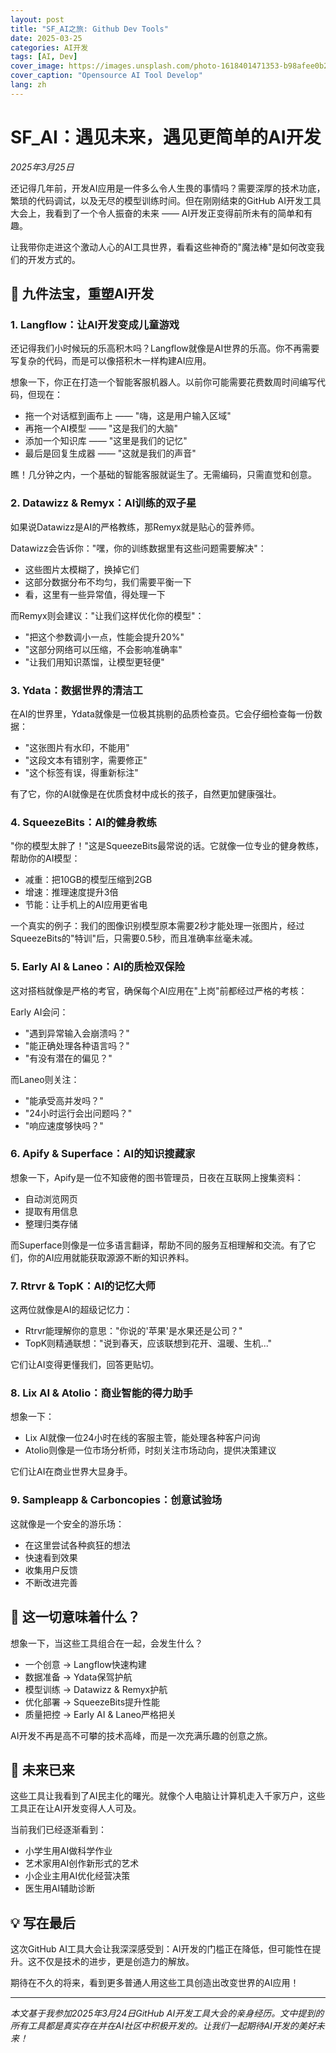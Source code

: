 ```yaml
---
layout: post
title: "SF_AI之旅: Github Dev Tools"
date: 2025-03-25
categories: AI开发
tags: [AI, Dev]
cover_image: https://images.unsplash.com/photo-1618401471353-b98afee0b2eb?q=80&w=3888&auto=format&fit=crop&ixlib=rb-4.0.3&ixid=M3wxMjA3fDB8MHxwaG90by1wYWdlfHx8fGVufDB8fHx8fA%3D%3D
cover_caption: "Opensource AI Tool Develop"
lang: zh
---
```


# SF_AI：遇见未来，遇见更简单的AI开发

*2025年3月25日*

还记得几年前，开发AI应用是一件多么令人生畏的事情吗？需要深厚的技术功底，繁琐的代码调试，以及无尽的模型训练时间。但在刚刚结束的GitHub AI开发工具大会上，我看到了一个令人振奋的未来 —— AI开发正变得前所未有的简单和有趣。

让我带你走进这个激动人心的AI工具世界，看看这些神奇的"魔法棒"是如何改变我们的开发方式的。

## 🎯 九件法宝，重塑AI开发

### 1. Langflow：让AI开发变成儿童游戏

还记得我们小时候玩的乐高积木吗？Langflow就像是AI世界的乐高。你不再需要写复杂的代码，而是可以像搭积木一样构建AI应用。

想象一下，你正在打造一个智能客服机器人。以前你可能需要花费数周时间编写代码，但现在：
- 拖一个对话框到画布上 —— "嗨，这是用户输入区域"
- 再拖一个AI模型 —— "这是我们的大脑"
- 添加一个知识库 —— "这里是我们的记忆"
- 最后是回复生成器 —— "这就是我们的声音"

瞧！几分钟之内，一个基础的智能客服就诞生了。无需编码，只需直觉和创意。

### 2. Datawizz & Remyx：AI训练的双子星

如果说Datawizz是AI的严格教练，那Remyx就是贴心的营养师。

Datawizz会告诉你："嘿，你的训练数据里有这些问题需要解决"：
- 这些图片太模糊了，换掉它们
- 这部分数据分布不均匀，我们需要平衡一下
- 看，这里有一些异常值，得处理一下

而Remyx则会建议："让我们这样优化你的模型"：
- "把这个参数调小一点，性能会提升20%"
- "这部分网络可以压缩，不会影响准确率"
- "让我们用知识蒸馏，让模型更轻便"

### 3. Ydata：数据世界的清洁工

在AI的世界里，Ydata就像是一位极其挑剔的品质检查员。它会仔细检查每一份数据：
- "这张图片有水印，不能用"
- "这段文本有错别字，需要修正"
- "这个标签有误，得重新标注"

有了它，你的AI就像是在优质食材中成长的孩子，自然更加健康强壮。

### 4. SqueezeBits：AI的健身教练

"你的模型太胖了！"这是SqueezeBits最常说的话。它就像一位专业的健身教练，帮助你的AI模型：
- 减重：把10GB的模型压缩到2GB
- 增速：推理速度提升3倍
- 节能：让手机上的AI应用更省电

一个真实的例子：我们的图像识别模型原本需要2秒才能处理一张图片，经过SqueezeBits的"特训"后，只需要0.5秒，而且准确率丝毫未减。

### 5. Early AI & Laneo：AI的质检双保险

这对搭档就像是严格的考官，确保每个AI应用在"上岗"前都经过严格的考核：

Early AI会问：
- "遇到异常输入会崩溃吗？"
- "能正确处理各种语言吗？"
- "有没有潜在的偏见？"

而Laneo则关注：
- "能承受高并发吗？"
- "24小时运行会出问题吗？"
- "响应速度够快吗？"

### 6. Apify & Superface：AI的知识搜藏家

想象一下，Apify是一位不知疲倦的图书管理员，日夜在互联网上搜集资料：
- 自动浏览网页
- 提取有用信息
- 整理归类存储

而Superface则像是一位多语言翻译，帮助不同的服务互相理解和交流。有了它们，你的AI应用就能获取源源不断的知识养料。

### 7. Rtrvr & TopK：AI的记忆大师

这两位就像是AI的超级记忆力：
- Rtrvr能理解你的意思："你说的'苹果'是水果还是公司？"
- TopK则精通联想："说到春天，应该联想到花开、温暖、生机..."

它们让AI变得更懂我们，回答更贴切。

### 8. Lix AI & Atolio：商业智能的得力助手

想象一下：
- Lix AI就像一位24小时在线的客服主管，能处理各种客户问询
- Atolio则像是一位市场分析师，时刻关注市场动向，提供决策建议

它们让AI在商业世界大显身手。

### 9. Sampleapp & Carboncopies：创意试验场

这就像是一个安全的游乐场：
- 在这里尝试各种疯狂的想法
- 快速看到效果
- 收集用户反馈
- 不断改进完善

## 🌟 这一切意味着什么？

想象一下，当这些工具组合在一起，会发生什么？

- 一个创意 → Langflow快速构建
- 数据准备 → Ydata保驾护航
- 模型训练 → Datawizz & Remyx护航
- 优化部署 → SqueezeBits提升性能
- 质量把控 → Early AI & Laneo严格把关

AI开发不再是高不可攀的技术高峰，而是一次充满乐趣的创意之旅。

## 🚀 未来已来

这些工具让我看到了AI民主化的曙光。就像个人电脑让计算机走入千家万户，这些工具正在让AI开发变得人人可及。

当前我们已经逐渐看到：
- 小学生用AI做科学作业
- 艺术家用AI创作新形式的艺术
- 小企业主用AI优化经营决策
- 医生用AI辅助诊断

## 💡 写在最后

这次GitHub AI工具大会让我深深感受到：AI开发的门槛正在降低，但可能性在提升。这不仅是技术的进步，更是创造力的解放。

期待在不久的将来，看到更多普通人用这些工具创造出改变世界的AI应用！

---
*本文基于我参加2025年3月24日GitHub AI开发工具大会的亲身经历。文中提到的所有工具都是真实存在并在AI社区中积极开发的。让我们一起期待AI开发的美好未来！*
